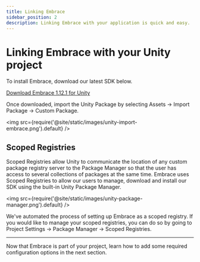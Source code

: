 ```yaml
---
title: Linking Embrace
sidebar_position: 2
description: Linking Embrace with your application is quick and easy.
---
```


# Linking Embrace with your Unity project

To install Embrace, download our latest SDK below.

[Download Embrace 1.12.1 for Unity](https://embrace-downloads-prod.s3.amazonaws.com/EmbraceSDK_1.12.1.unitypackage)

Once downloaded, import the Unity Package by selecting Assets -> Import Package -> Custom Package.

<img src={require('@site/static/images/unity-import-embrace.png').default} />

## Scoped Registries

Scoped Registries allow Unity to communicate the location of any custom package registry server to the Package Manager so that the user has access to several collections of packages at the same time. Embrace uses Scoped Registries to allow our users to manage, download and install our SDK using the built-in Unity Package Manager.

<img src={require('@site/static/images/unity-package-manager.png').default} />

We've automated the process of setting up Embrace as a scoped registry. If you would like to manage your scoped registries, you can do so by going to Project Settings -> Package Manager -> Scoped Registries.

---

Now that Embrace is part of your project, learn how to add some required configuration options in the next section.
